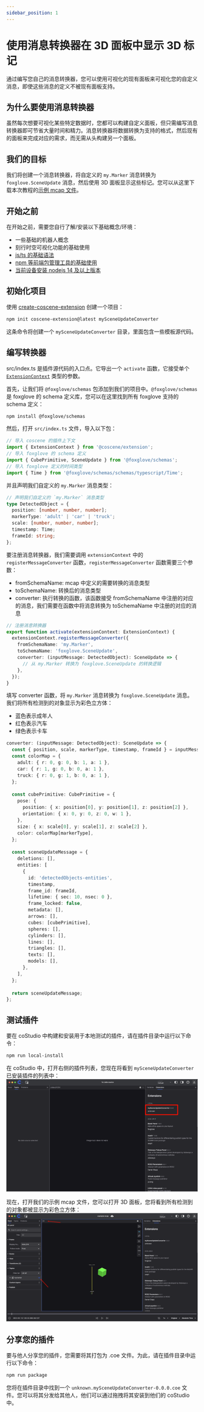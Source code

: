 ```yaml
---
sidebar_position: 1
---
```


# 使用消息转换器在 3D 面板中显示 3D 标记

通过编写您自己的消息转换器，您可以使用可视化的现有面板来可视化您的自定义消息，即使这些消息的定义不被现有面板支持。

## 为什么要使用消息转换器

虽然每次想要可视化某些特定数据时，您都可以构建自定义面板，但只需编写消息转换器即可节省大量时间和精力。消息转换器将数据转换为支持的格式，然后现有的面板来完成对应的需求，而无需从头构建另一个面板。

## 我们的目标

我们将创建一个消息转换器，将自定义的 `my.Marker` 消息转换为 `foxglove.SceneUpdate` 消息，然后使用 3D 面板显示这些标记。您可以从这里下载本次教程的[示例 mcap 文件](https://download.coscene.cn/assets/bags/example.mcap)。

## 开始之前

在开始之前，需要您自行了解/安装以下基础概念/环境：

- 一些基础的机器人概念
- 刻行时空可视化功能的基础使用
- [js/ts 的基础语法](https://www.typescriptlang.org/docs/handbook/basic-types.html)
- [npm 等前端包管理工具的基础使用](https://docs.npmjs.com/)
- [当前设备安装 nodejs 14 及以上版本](https://nodejs.org/en/download/)

## 初始化项目

使用 [create-coscene-extension](https://github.com/coscene-io/create-coscene-extension) 创建一个项目：

```bash
npm init coscene-extension@latest mySceneUpdateConverter
```

这条命令将创建一个 `mySceneUpdateConverter` 目录，里面包含一些模板源代码。

## 编写转换器

src/index.ts 是插件源代码的入口点。它导出一个 `activate` 函数，它接受单个 [`ExtensionContext`](/docs/viz/extensions/api/entry-point/extension-context) 类型的参数。

首先，让我们将 `@foxglove/schemas` 包添加到我们的项目中。`@foxglove/schemas` 是 foxglove 的 schema 定义库，您可以在这里找到所有 foxglove 支持的 schema 定义：

```bash
npm install @foxglove/schemas
```

然后，打开 `src/index.ts` 文件，导入以下包：

```ts
// 导入 coscene 的插件上下文
import { ExtensionContext } from '@coscene/extension';
// 导入 foxglove 的 schema 定义
import { CubePrimitive, SceneUpdate } from '@foxglove/schemas';
// 导入 foxglove 定义的时间类型
import { Time } from '@foxglove/schemas/schemas/typescript/Time';
```

并且声明我们自定义的 `my.Marker` 消息类型：

```ts
// 声明我们自定义的 `my.Marker` 消息类型
type DetectedObject = {
  position: [number, number, number];
  markerType: 'adult' | 'car' | 'truck';
  scale: [number, number, number];
  timestamp: Time;
  frameId: string;
};
```

要注册消息转换器，我们需要调用 `extensionContext` 中的 `registerMessageConverter` 函数，`registerMessageConverter` 函数需要三个参数：

- fromSchemaName: mcap 中定义的需要转换的消息类型
- toSchemaName: 转换后的消息类型
- converter: 执行转换的函数，该函数接受 fromSchemaName 中注册的对应的消息，我们需要在函数中将消息转换为 toSchemaName 中注册的对应的消息

```ts
// 注册消息转换器
export function activate(extensionContext: ExtensionContext) {
  extensionContext.registerMessageConverter({
    fromSchemaName: 'my.Marker',
    toSchemaName: 'foxglove.SceneUpdate',
    converter: (inputMessage: DetectedObject): SceneUpdate => {
      // 从 my.Marker 转换为 foxglove.SceneUpdate 的转换逻辑
    },
  });
}
```

填写 converter 函数，将 `my.Marker` 消息转换为 `foxglove.SceneUpdate` 消息。我们将所有检测到的对象显示为彩色立方体：

- 蓝色表示成年人
- 红色表示汽车
- 绿色表示卡车

```ts
converter: (inputMessage: DetectedObject): SceneUpdate => {
  const { position, scale, markerType, timestamp, frameId } = inputMessage;
  const colorMap = {
    adult: { r: 0, g: 0, b: 1, a: 1 },
    car: { r: 1, g: 0, b: 0, a: 1 },
    truck: { r: 0, g: 1, b: 0, a: 1 },
  };

  const cubePrimitive: CubePrimitive = {
    pose: {
      position: { x: position[0], y: position[1], z: position[2] },
      orientation: { x: 0, y: 0, z: 0, w: 1 },
    },
    size: { x: scale[0], y: scale[1], z: scale[2] },
    color: colorMap[markerType],
  };

  const sceneUpdateMessage = {
    deletions: [],
    entities: [
      {
        id: 'detectedObjects-entities',
        timestamp,
        frame_id: frameId,
        lifetime: { sec: 10, nsec: 0 },
        frame_locked: false,
        metadata: [],
        arrows: [],
        cubes: [cubePrimitive],
        spheres: [],
        cylinders: [],
        lines: [],
        triangles: [],
        texts: [],
        models: [],
      },
    ],
  };

  return sceneUpdateMessage;
};
```

## 测试插件

要在 coStudio 中构建和安装用于本地测试的插件，请在插件目录中运行以下命令：

```bash
npm run local-install
```

在 coStudio 中，打开右侧的插件列表，您现在将看到 `mySceneUpdateConverter` 已安装插件的列表中：
![extensionList](./img/extensionList.png)

现在，打开我们的示例 mcap 文件，您可以打开 3D 面板，您将看到所有检测到的对象都被显示为彩色立方体：
![3dPanel](./img/3dPanel.png)

## 分享您的插件

要与他人分享您的插件，您需要将其打包为 .coe 文件。为此，请在插件目录中运行以下命令：

```bash
npm run package
```

您将在插件目录中找到一个 `unknown.mySceneUpdateConverter-0.0.0.coe` 文件。您可以将其分发给其他人，他们可以通过拖拽将其安装到他们的 coStudio 中。
